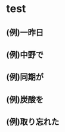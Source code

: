 # test

<!-- いつ -->
## (例)一昨日

<!-- どこで -->
## (例)中野で

<!-- 誰が -->
## (例)同期が

<!-- 何を -->
## (例)炭酸を

<!-- どうした -->
## (例)取り忘れた

